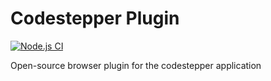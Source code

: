 # Codestepper Plugin

[![Node.js CI](https://github.com/codestepper/plugin/actions/workflows/node.js.yml/badge.svg)](https://github.com/codestepper/plugin/actions/workflows/node.js.yml)

Open-source browser plugin for the codestepper application
